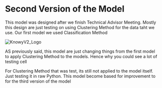 # Second Version of the Model

This model was designed after we finish Technical Advisor Meeting. Mostly this design are just testing on using Clustering Method for the data taht we use. Our first model we used Classification Method

![KnowyV2_Logo](https://github.com/MarcelTRG/Git-Test/blob/master/Asset/Knowy_Ver2.png)

AS previously said, this model are just changing things from the first model to apply Clustering Method to the models. Hence why you could see a lot of testing cell

For Clustering Method that was test, its still not applied to the model itself. Just testing it in raw Python. This model become based for improvement to for the third version of the model